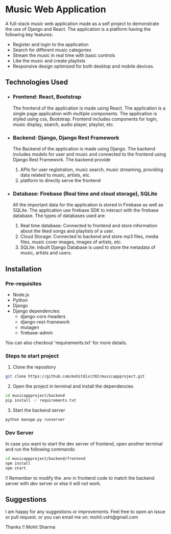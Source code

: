 <h1>Music Web Application</h1>
<p>
    A full-stack music web application made as a self project to demonstrate the use of Django and React. The application is a platform having the following key features:
    <ul>
        <li>Register and login to the application</li>
        <li>Search for different music categories</li>
        <li>Stream the music in real time with basic controls</li>
        <li>Like the music and create playlists</li>
        <li>Responsive design optimized for both desktop and mobile devices.</li>
    </ul>
</p>

<h2>Technologies Used</h2>
<ul>
    <li>
        <h3>Frontend: React, Bootstrap</h3>
        <p>
            The frontend of the application is made using React. The application is a single page application with multiple components. The application is styled using css, Bootstrap. Frontend includes components for login, music display, search, audio player, playlist, etc.
        </p>
    </li>
    <li>
        <h3>Backend: Django, Django Rest Framework</h3>
        <p>
           The Backend of the application is made using Django. The backend includes models for user and music and connected to the frontend using Django Rest Framework. The backend provide
           <ol>
                <li> APIs for user registration, music search, music streaming, providing data related to music, artists, etc. </li>
                <li> platform to directly serve the frontend </li>
           </ol>
        </p>
    </li>
    <li>
        <h3>Database: Firebase (Real time and cloud storage), SQLite</h3>
        <p>
           All the important data for the application is stored in Firebase as well as SQLite. The application use firebase SDK to interact with the firebase database. The types of databases used are:
           <ol>
                <li>Real time database: Connected to frontend and store information about the liked songs and playlists of a user.</li>
                <li>Cloud Storage: Connected to backend and store mp3 files, media files, music cover images, images of artists, etc. </li>
                <li>SQLite: Inbuilt Django Database is used to store the metadata of music, artists and users.</li>
            </ol>
        </p>
    </li>
</ul>

<h2>Installation</h2>

<h3>Pre-requisites</h3>
    <ul>
        <li>Node.js</li>
        <li>Python</li>
        <li>Django</li>
        <li>Django dependencies:
        <ul>
            <li>django-cors-headers</li>
            <li>django-rest-framework</li>
            <li>mutagen</li>
            <li>firebase-admin</li>
        </ul>
        </li>
    </ul>

You can also checkout 'requirements.txt' for more details.

<h3>Steps to start project</h3>

1. Clone the repository

```bash
git clone https://github.com/mohitdixit02/musicappproject.git
```

2. Open the project in terminal and install the dependencies

```bash
cd musicappproject/backend
pip install -r requirements.txt
```

3. Start the backend server

```bash
python manage.py runserver
```

<h3>Dev Server</h3>

In case you want to start the dev server of frontend, open another terminal and run the following commands:

```bash
cd musicappproject/backend/frontend
npm install
npm start
```

!! Remember to modify the .env in frontend code to match the backend server with dev server or else it will not work.

<h2>Suggestions</h2>
I am happy for any suggestions or improvements. Feel free to open an issue or pull request.
or you can email me on: mohit.vsht@gmail.com

Thanks !!
Mohit Sharma
